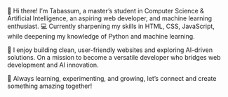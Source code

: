 👋 Hi there! I’m Tabassum, a master’s student in Computer Science & Artificial Intelligence, an aspiring web developer, and machine learning enthusiast.
💻 Currently sharpening my skills in HTML, CSS, JavaScript, while deepening my knowledge of Python and machine learning.

🚀 I enjoy building clean, user-friendly websites and exploring AI-driven solutions. On a mission to become a versatile developer who bridges web development and AI innovation.

🌱 Always learning, experimenting, and growing, let’s connect and create something amazing together!

